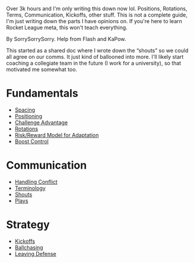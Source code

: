 Over 3k hours and I'm only writing this down now lol. Positions, Rotations, Terms, Communication, Kickoffs, other stuff. This is not a complete guide, I'm just writing down the parts I have opinions on. If you're here to learn Rocket League meta, this won't teach everything.

By SorrySorrySorry. 
Help from Flash and KaPow.

This started as a shared doc where I wrote down the “shouts” so we could all agree on our comms. It just kind of ballooned into more. I'll likely start coaching a collegiate team in the future (I work for a university), so that motivated me somewhat too.

# Fundamentals

- [Spacing](spacing.md)
- [Positioning](positioning.md)
- [Challenge Advantage](challengeAdvantage.md)
- [Rotations](rotations.md)
- [Risk/Reward Model for Adaptation](riskreward.md)
- [Boost Control](boost.md)

#  Communication

- [Handling Conflict](handlingconflict.md)
- [Terminology](terminology.md)
- [Shouts](shouts.md)
- [Plays](plays.md)

# Strategy

- [Kickoffs](kickoffs.md)
- [Ballchasing](ballchasing.md)
- [Leaving Defense](leavingdefense.md)

